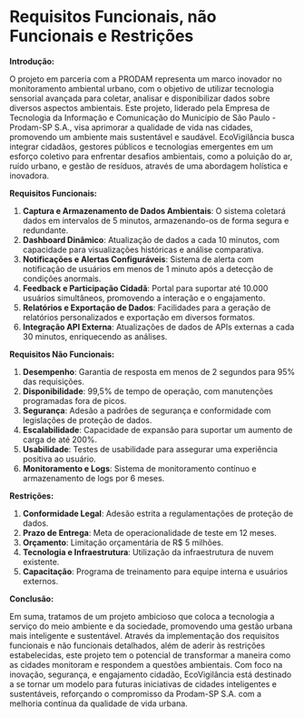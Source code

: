 # Requisitos Funcionais, não Funcionais e Restrições
**Introdução:**

O projeto em parceria com a PRODAM representa um marco inovador no monitoramento ambiental urbano, com o objetivo de utilizar tecnologia sensorial avançada para coletar, analisar e disponibilizar dados sobre diversos aspectos ambientais. Este projeto, liderado pela Empresa de Tecnologia da Informação e Comunicação do Município de São Paulo - Prodam-SP S.A., visa aprimorar a qualidade de vida nas cidades, promovendo um ambiente mais sustentável e saudável. EcoVigilância busca integrar cidadãos, gestores públicos e tecnologias emergentes em um esforço coletivo para enfrentar desafios ambientais, como a poluição do ar, ruído urbano, e gestão de resíduos, através de uma abordagem holística e inovadora.

**Requisitos Funcionais:**

1. **Captura e Armazenamento de Dados Ambientais**: O sistema coletará dados em intervalos de 5 minutos, armazenando-os de forma segura e redundante.
2. **Dashboard Dinâmico**: Atualização de dados a cada 10 minutos, com capacidade para visualizações históricas e análise comparativa.
3. **Notificações e Alertas Configuráveis**: Sistema de alerta com notificação de usuários em menos de 1 minuto após a detecção de condições anormais.
4. **Feedback e Participação Cidadã**: Portal para suportar até 10.000 usuários simultâneos, promovendo a interação e o engajamento.
5. **Relatórios e Exportação de Dados**: Facilidades para a geração de relatórios personalizados e exportação em diversos formatos.
6. **Integração API Externa**: Atualizações de dados de APIs externas a cada 30 minutos, enriquecendo as análises.

**Requisitos Não Funcionais:**

1. **Desempenho**: Garantia de resposta em menos de 2 segundos para 95% das requisições.
2. **Disponibilidade**: 99,5% de tempo de operação, com manutenções programadas fora de picos.
3. **Segurança**: Adesão a padrões de segurança e conformidade com legislações de proteção de dados.
4. **Escalabilidade**: Capacidade de expansão para suportar um aumento de carga de até 200%.
5. **Usabilidade**: Testes de usabilidade para assegurar uma experiência positiva ao usuário.
6. **Monitoramento e Logs**: Sistema de monitoramento contínuo e armazenamento de logs por 6 meses.

**Restrições:**

1. **Conformidade Legal**: Adesão estrita a regulamentações de proteção de dados.
2. **Prazo de Entrega**: Meta de operacionalidade de teste em 12 meses.
3. **Orçamento**: Limitação orçamentária de R$ 5 milhões.
4. **Tecnologia e Infraestrutura**: Utilização da infraestrutura de nuvem existente.
5. **Capacitação**: Programa de treinamento para equipe interna e usuários externos.

**Conclusão:**

Em suma, tratamos de um projeto ambicioso que coloca a tecnologia a serviço do meio ambiente e da sociedade, promovendo uma gestão urbana mais inteligente e sustentável. Através da implementação dos requisitos funcionais e não funcionais detalhados, além de aderir às restrições estabelecidas, este projeto tem o potencial de transformar a maneira como as cidades monitoram e respondem a questões ambientais. Com foco na inovação, segurança, e engajamento cidadão, EcoVigilância está destinado a se tornar um modelo para futuras iniciativas de cidades inteligentes e sustentáveis, reforçando o compromisso da Prodam-SP S.A. com a melhoria contínua da qualidade de vida urbana.